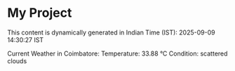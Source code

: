 # My Project

This content is dynamically generated in Indian Time (IST): 2025-09-09 14:30:27 IST


Current Weather in Coimbatore:
Temperature: 33.88 °C
Condition: scattered clouds
